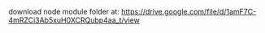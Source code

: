 download node module folder at: https://drive.google.com/file/d/1amF7C-4mRZCi3Ab5xuH0XCRQubp4aa_t/view

